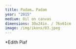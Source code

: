 ```yaml
---
title: Padam… Padam
year: "2015"
medium: Oil on canvas
dimensions: 30x24in. / 76x61cm
image: /img/ikons/03.jpeg
---
```

*Edith Piaf
